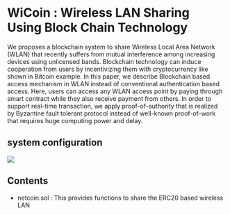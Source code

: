 # WiCoin : Wireless LAN Sharing Using Block Chain Technology


We proposes a blockchain system to share Wireless Local Area Network (WLAN) that recently suffers from mutual interference among increasing devices using unlicensed bands. Blockchain technology can induce cooperation from users by incentivizing them with cryptocurrency like shown in Bitcoin example. In this paper, we describe Blockchain based access mechanism in WLAN instead of conventional authentication based access. Here, users can access any WLAN access point by paying through smart contract while they also receive payment from others. In order to support real-time transaction, we apply proof-of-authority that is realized by Byzantine fault tolerant protocol instead of well-known proof-of-work that requires huge computing power and delay.



## system configuration

<img src="https://github.com/kyungho-ryu/wicoin/issues/1#issue-1144354423">

## Contents 
- netcoin.sol : This provides functions to share the ERC20 based wireless LAN
